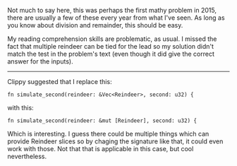 Not much to say here, this was perhaps the first mathy problem in 2015, there
are usually a few of these every year from what I've seen. As long as you know
about division and remainder, this should be easy.

My reading comprehension skills are problematic, as usual. I missed the fact
that multiple reindeer can be tied for the lead so my solution didn't match
the test in the problem's text (even though it did give the correct answer for
the inputs).

---

Clippy suggested that I replace this:
```
fn simulate_second(reindeer: &Vec<Reindeer>, second: u32) {
```
with this:
```
fn simulate_second(reindeer: &mut [Reindeer], second: u32) {
```

Which is interesting. I guess there could be multiple things which can provide
Reindeer slices so by chaging the signature like that, it could even work with
those. Not that that is applicable in this case, but cool nevertheless.
